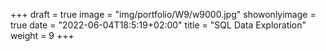 +++
draft = true
image = "img/portfolio/W9/w9000.jpg"
showonlyimage = true
date = "2022-06-04T18:5:19+02:00"
title = "SQL Data Exploration"
weight = 9
+++

